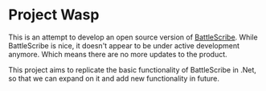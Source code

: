 # Project Wasp

This is an attempt to develop an open source version of [BattleScribe](https://battlescribe.net/). While BattleScribe is nice, it doesn't appear to be under active development anymore. Which means there are no more updates to the product.

This project aims to replicate the basic functionality of BattleScribe in .Net, so that we can expand on it and add new functionality in future.